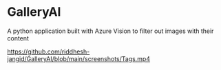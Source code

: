 # GalleryAI
A python application built with Azure Vision to filter out images with their content

https://github.com/riddhesh-jangid/GalleryAI/blob/main/screenshots/Tags.mp4
